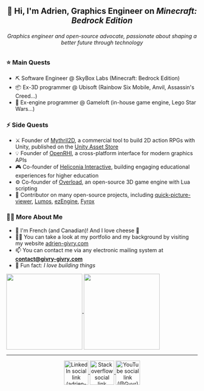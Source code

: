 <h2 align="center">👋 Hi, I'm Adrien, Graphics Engineer on <i>Minecraft: Bedrock Edition</i></h2>

<h6 align="center">Graphics engineer and open-source advocate, passionate about shaping a better future through technology</h6>

<h3>⭐ Main Quests</h3>

- ⛏ Software Engineer @ SkyBox Labs (Minecraft: Bedrock Edition)
- 📦 Ex-3D programmer @ Ubisoft (Rainbow Six Mobile, Anvil, Assassin's Creed...)
- 📱 Ex-engine programmer @ Gameloft (in-house game engine, Lego Star Wars...)

<h3>⚡ Side Quests</h3>

- ⚔ Founder of [Mythril2D](https://mythril2d.com/), a commercial tool to build 2D action RPGs with Unity, published on the [Unity Asset Store](https://assetstore.unity.com/packages/templates/systems/action-rpg-engine-mythril2d-249375?aid=1100l3L8uv)
- 💡 Founder of [OpenRHI](https://github.com/adriengivry/orhi), a cross-platform interface for modern graphics APIs
- 🎮 Co-founder of [Heliconia Interactive](https://heliconiainteractive.com/), building engaging educational experiences for higher education
- ⚙ Co-founder of [Overload](https://github.com/Overload-Technology/Overload), an open-source 3D game engine with Lua scripting
- 📖 Contributor on many open-source projects, including [quick-picture-viewer](https://github.com/ModuleArt/quick-picture-viewer), [Lumos](https://github.com/jmorton06/Lumos), [ezEngine](https://github.com/ezEngine/ezEngine), [Fyrox](https://github.com/FyroxEngine/Fyrox)

<h3>🙋‍♂️ More About Me</h3>

- 🥖 I'm French (and Canadian)! And I love cheese 🧀
- 👨‍💻 You can take a look at my portfolio and my background by visiting my website [adrien-givry.com](http://adrien-givry.com)
- 📫 You can contact me via any electronic mailing system at **contact@givry-givry.com**
- 🎈 Fun fact: *I love building things*

<!-- GitHub Stats -->
<a href="https://github.com/anuraghazra/github-readme-stats">
  <img height=200 align="center" src="https://github-readme-stats.vercel.app/api?username=adriengivry&hide_border=true&theme=transparent" />
</a>
<a href="https://github.com/anuraghazra/convoychat">
  <img height=200 align="center" src="https://github-readme-stats.vercel.app/api/top-langs?username=adriengivry&layout=compact&langs_count=8&card_width=320&hide_border=true&theme=transparent" />
</a>

---

<!-- Social Icons -->
<p align="center">
  <!-- LinkedIn -->
  <a href="https://linkedin.com/in/adrien-givry/" target="_blank">
    <img align="center" src="https://raw.githubusercontent.com/gauravghongde/social-icons/9d939e1c5b7ea4a24ac39c3e4631970c0aa1b920/SVG/Color/LinkedIN.svg" alt="LinkedIn social link (adrien-givry)" height="64" width="64" />
  </a>
  <!-- StackOverflow -->
  <a href="https://stackoverflow.com/users/7511460/adrien-givry" target="_blank">
    <img align="center" src="https://raw.githubusercontent.com/gauravghongde/social-icons/9d939e1c5b7ea4a24ac39c3e4631970c0aa1b920/SVG/Color/Stackoverflow.svg" alt="Stackoverflow social link (adrien-givry)" height="64" width="64" />
  </a>
  <!-- YouTube -->
  <a href="https://www.youtube.com/@gyvr" target="_blank">
    <img align="center" src="https://raw.githubusercontent.com/gauravghongde/social-icons/master/PNG/Color/Youtube.png" alt="YouTube social link (@Gyvr)" height="64" width="64" />
  </a>
</p>
